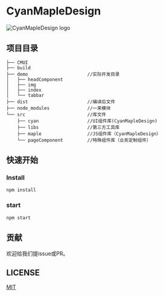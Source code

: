 # CyanMapleDesign

![CyanMapleDesign logo](http://xuqiang.cc/wp-content/uploads/2018/03/cmlogo.png)

## 项目目录
```
├── CMUI                     
├── build
├── demo                      //实际开发目录
│   ├── headComponent
│   ├── img
│   ├── index
│   └── tabbar
├── dist                      //编译后文件
├── node_modules              //一来模块
└── src                       //库文件
    ├── cyan                  //UI组件库(CyanMapleDesign)
    ├── libs                  //第三方工具库
    ├── maple                 //JS组件库（CyanMapleDesign）
    └── pageComponent         //特殊组件库（业务定制组件）
```
        
## 快速开始
### Install
```console
npm install 
```
### start
```console
npm start 
```
## 贡献
欢迎给我们提issue或PR。

## LICENSE
[MIT](LICENSE)